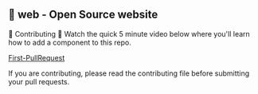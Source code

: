 ## 💜 web - Open Source website


🤲 Contributing
🍿  Watch the quick 5 minute video below where you'll learn how to add a component to this repo.

[First-PullRequest](https://devdojo.com/episode/hacktoberfest-2020)


If you are contributing, please read the contributing file before submitting your pull requests.
